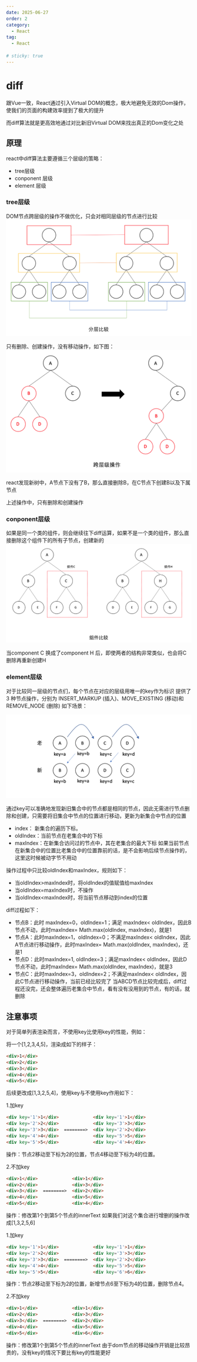 ```yaml
---
date: 2025-06-27
order: 2
category:
  - React
tag:
  - React

# sticky: true
---
```


# diff

跟Vue一致，React通过引入Virtual DOM的概念，极大地避免无效的Dom操作，使我们的页面的构建效率提到了极大的提升

而diff算法就是更高效地通过对比新旧Virtual DOM来找出真正的Dom变化之处

## 原理

react中diff算法主要遵循三个层级的策略：
- tree层级
- conponent 层级
- element 层级

### tree层级

DOM节点跨层级的操作不做优化，只会对相同层级的节点进行比较
![alt text](image-5.png)

只有删除、创建操作，没有移动操作，如下图：
![alt text](image-6.png)

react发现新树中，A节点下没有了B，那么直接删除B，在C节点下创建B以及下属节点

上述操作中，只有删除和创建操作

### conponent层级

如果是同一个类的组件，则会继续往下diff运算，如果不是一个类的组件，那么直接删除这个组件下的所有子节点，创建新的
![alt text](image-4.png)

当component C 换成了component H 后，即使两者的结构非常类似，也会将C删除再重新创建H

### element层级

对于比较同一层级的节点们，每个节点在对应的层级用唯一的key作为标识
提供了 3 种节点操作，分别为 INSERT_MARKUP (插入)、MOVE_EXISTING (移动)和 REMOVE_NODE (删除)
如下场景：

![alt text](image-8.png)

通过key可以准确地发现新旧集合中的节点都是相同的节点，因此无需进行节点删除和创建，只需要将旧集合中节点的位置进行移动，更新为新集合中节点的位置
- index： 新集合的遍历下标。
- oldIndex：当前节点在老集合中的下标
- maxIndex：在新集合访问过的节点中，其在老集合的最大下标
如果当前节点在新集合中的位置比老集合中的位置靠前的话，是不会影响后续节点操作的，这里这时候被动字节不用动

操作过程中只比较oldIndex和maxIndex，规则如下：

- 当oldIndex>maxIndex时，将oldIndex的值赋值给maxIndex
- 当oldIndex=maxIndex时，不操作
- 当oldIndex<maxIndex时，将当前节点移动到index的位置

diff过程如下：
- 节点B：此时 maxIndex=0，oldIndex=1；满足 maxIndex< oldIndex，因此B节点不动，此时maxIndex= Math.max(oldIndex, maxIndex)，就是1
- 节点A：此时maxIndex=1，oldIndex=0；不满足maxIndex< oldIndex，因此A节点进行移动操作，此时maxIndex= Math.max(oldIndex, maxIndex)，还是1
- 节点D：此时maxIndex=1, oldIndex=3；满足maxIndex< oldIndex，因此D节点不动，此时maxIndex= Math.max(oldIndex, maxIndex)，就是3
- 节点C：此时maxIndex=3，oldIndex=2；不满足maxIndex< oldIndex，因此C节点进行移动操作，当前已经比较完了
当ABCD节点比较完成后，diff过程还没完，还会整体遍历老集合中节点，看有没有没用到的节点，有的话，就删除

## 注意事项
对于简单列表渲染而言，不使用key比使用key的性能，例如：

将一个[1,2,3,4,5]，渲染成如下的样子：
```html
<div>1</div>
<div>2</div>
<div>3</div>
<div>4</div>
<div>5</div>
```
后续更改成[1,3,2,5,4]，使用key与不使用key作用如下：

1.加key
```html
<div key='1'>1</div>             <div key='1'>1</div>     
<div key='2'>2</div>             <div key='3'>3</div>  
<div key='3'>3</div>  ========>  <div key='2'>2</div>  
<div key='4'>4</div>             <div key='5'>5</div>  
<div key='5'>5</div>             <div key='4'>4</div>  
```
操作：节点2移动至下标为2的位置，节点4移动至下标为4的位置。

2.不加key
```html
<div>1</div>             <div>1</div>     
<div>2</div>             <div>3</div>  
<div>3</div>  ========>  <div>2</div>  
<div>4</div>             <div>5</div>  
<div>5</div>             <div>4</div>  
```
操作：修改第1个到第5个节点的innerText
如果我们对这个集合进行增删的操作改成[1,3,2,5,6]

1.加key
```html
<div key='1'>1</div>             <div key='1'>1</div>     
<div key='2'>2</div>             <div key='3'>3</div>  
<div key='3'>3</div>  ========>  <div key='2'>2</div>  
<div key='4'>4</div>             <div key='5'>5</div>  
<div key='5'>5</div>             <div key='6'>6</div>  
```
操作：节点2移动至下标为2的位置，新增节点6至下标为4的位置，删除节点4。

2.不加key
```html
<div>1</div>             <div>1</div>     
<div>2</div>             <div>3</div>  
<div>3</div>  ========>  <div>2</div>  
<div>4</div>             <div>5</div>  
<div>5</div>             <div>6</div> 
```
操作：修改第1个到第5个节点的innerText
由于dom节点的移动操作开销是比较昂贵的，没有key的情况下要比有key的性能更好